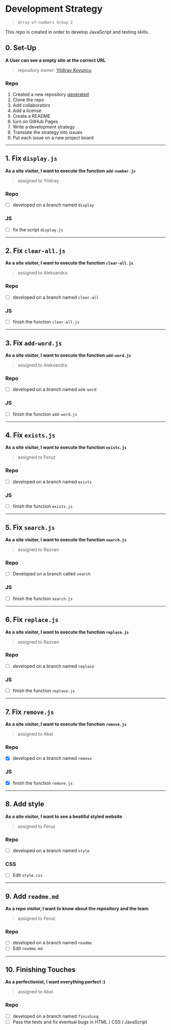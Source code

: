 # Development Strategy

> `Array-of-numbers Group 2`

This repo is created in order to develop JavaScript and testing skills.  

## 0. Set-Up

__A User can see a empty site at the correct URL__

> repository owner: [Yildiray Koyuncu](https://github.com/yildiraykoyuncu)

### Repo

1. Created a new repository [generated](https://github.com/HackYourFutureBelgium/favorite-words)
1. Clone the repo
1. Add collaborators
1. Add a license
1. Create a README
1. turn on GitHub Pages
1. Write a development strategy
1. Translate the strategy into issues
1. Put each issue on a new project board

---

## 1. Fix `display.js`

__As a site visitor, I want to execute the function `add-number.js`__

> assigned to Yildiray

### Repo

- [ ] developed on a branch named `display`

### JS

- [ ] fix the script `display.js`

---

## 2. Fix `clear-all.js`

__As a site visitor, I want to execute the function `clear-all.js`__

> assigned to Aleksandra

### Repo

- [ ] developed on a branch named `clear-all`

### JS

- [ ] finish the function `clear-all.js`

---

## 3. Fix `add-word.js`

__As a site visitor, I want to execute the function `add-word.js`__

> assigned to Aleksandra

### Repo

- [ ] developed on a branch named `add-word`

### JS

- [ ] finish the function `add-word.js`

---

## 4. Fix `exists.js`

__As a site visitor, I want to execute the function `exists.js`__

> assigned to Feruz

### Repo

- [ ] developed on a branch named `exists`

### JS

- [ ] finish the function `exists.js`

---

## 5. Fix `search.js`

__As a site visitor, I want to execute the function `search.js`__

> assigned to Razvan

### Repo

- [ ] Developed on a branch called `search`

### JS

- [ ] finish the function `search.js` 

---

## 6. Fix `replace.js`

__As a site visitor, I want to execute the function `replace.js`__

> assigned to Razvan

### Repo

- [ ] developed on a branch named `replace`

### JS

- [ ] finish the function `replace.js`

---

## 7. Fix `remove.js`

__As a site visitor, I want to execute the function `remove.js`__

> assigned to Abel

### Repo

- [x] developed on a branch named `remove`

### JS

- [x] finish the function `remove.js`

---

## 8. Add style

__As a site visitor, I want to see a beatiful styled website__

> assigned to Feruz

### Repo

- [ ] developed on a branch named `style`

### CSS

- [ ] Edit `style.css`

---

## 9. Add `readme.md`

__As a repo visitor, I want to know about the repository and the team__

> assigned to Feruz

### Repo

- [ ] developed on a branch named `readme`
- [ ] Edit `readme.md`

---

## 10. Finishing Touches

__As a perfectionist, I want everything perfect :)__

> assigned to Abel

### Repo

- [ ] developed on a branch named `finishing`
- [ ] Pass the tests and fix eventual bugs in HTML / CSS / JavaScript